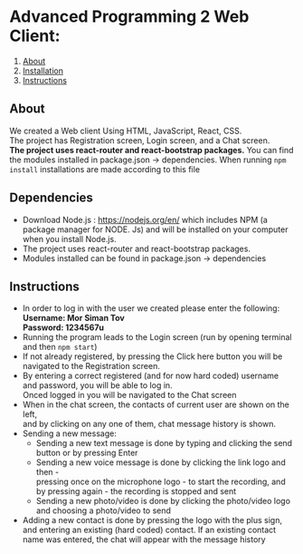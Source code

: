 # Advanced Programming 2 Web Client: 


1. [About](#About)
2. [Installation](#Installation)
3. [Instructions](#Instructions)

## About
We created a Web client Using HTML, JavaScript, React, CSS.\
The project has Registration screen, Login screen, and a Chat screen.\
**The project uses react-router and react-bootstrap packages.**
You can find the modules installed in package.json -> dependencies. When running ```npm install``` installations are made according to this file


## Dependencies
* Download Node.js : https://nodejs.org/en/ which includes NPM (a package manager for NODE. Js) and will be installed on your computer when you install Node.js. 
* The project uses react-router and react-bootstrap packages.
* Modules installed can be found in package.json -> dependencies


## Instructions
* In order to log in with the user we created please enter the following:\
**Username: Mor Siman Tov**\
**Password: 1234567u**
* Running the program leads to the Login screen (run by opening terminal and then ```npm start```)
* If not already registered, by pressing the Click here button you will be navigated to the Registration screen.
* By entering a correct registered (and for now hard coded) username and password, you will be able to log in.\
  Onced logged in you will be navigated to the Chat screen
* When in the chat screen, the contacts of current user are shown on the left,\
  and by clicking on any one of them, chat message history is shown.
* Sending a new message:
  * Sending a new text message is done by typing and clicking the send button or by pressing Enter
  * Sending a new voice message is done by clicking the link logo and then -\
    pressing once on the microphone logo - to start the recording, and by pressing again - the recording is stopped and sent
  * Sending a new photo/video is done by clicking the photo/video logo and choosing a photo/video to send
* Adding a new contact is done by pressing the logo with the plus sign, and entering an existing (hard coded) contact. If an existing contact name was entered, the chat will appear with the message history